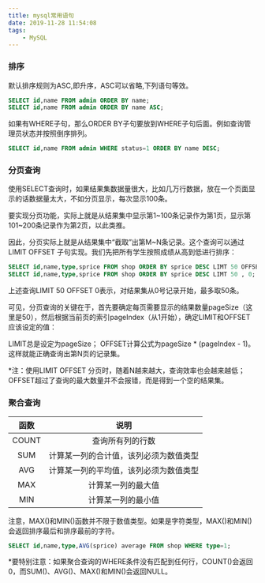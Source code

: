 ```yaml
---
title: mysql常用语句
date: 2019-11-28 11:54:08
tags: 
    - MySQL
---
```


### 排序
默认排序规则为ASC,即升序，ASC可以省略,下列语句等效。
```sql
SELECT id,name FROM admin ORDER BY name;
SELECT id,name FROM admin ORDER BY name ASC;
```
如果有WHERE子句，那么ORDER BY子句要放到WHERE子句后面。例如查询管理员状态并按照倒序排列。
```sql
SELECT id,name FROM admin WHERE status=1 ORDER BY name DESC;
```
### 分页查询
使用SELECT查询时，如果结果集数据量很大，比如几万行数据，放在一个页面显示的话数据量太大，不如分页显示，每次显示100条。

要实现分页功能，实际上就是从结果集中显示第1~100条记录作为第1页，显示第101~200条记录作为第2页，以此类推。

因此，分页实际上就是从结果集中“截取”出第M~N条记录。这个查询可以通过LIMIT <M> OFFSET <N>子句实现。我们先把所有学生按照成绩从高到低进行排序：
```sql
SELECT id,name,type,sprice FROM shop ORDER BY sprice DESC LIMT 50 OFFSET 0;
SELECT id,name,type,sprice FROM shop ORDER BY sprice DESC LIMT 50 , 0;
```
上述查询LIMIT 50 OFFSET 0表示，对结果集从0号记录开始，最多取50条。

可见，分页查询的关键在于，首先要确定每页需要显示的结果数量pageSize（这里是50），然后根据当前页的索引pageIndex（从1开始），确定LIMIT和OFFSET应该设定的值：

LIMIT总是设定为pageSize；
OFFSET计算公式为pageSize * (pageIndex - 1)。
这样就能正确查询出第N页的记录集。

*注：使用LIMIT <M> OFFSET <N>分页时，随着N越来越大，查询效率也会越来越低；OFFSET超过了查询的最大数量并不会报错，而是得到一个空的结果集。

### 聚合查询
| 函数  |   说明   |
| :---: | :---: |
| COUNT | 查询所有列的行数 |
| SUM  | 计算某一列的合计值，该列必须为数值类型 |
| AVG  | 计算某一列的平均值，该列必须为数值类型 |
| MAX  | 计算某一列的最大值 |
| MIN  | 计算某一列的最小值 |

注意，MAX()和MIN()函数并不限于数值类型。如果是字符类型，MAX()和MIN()会返回排序最后和排序最前的字符。

```sql
SELECT id,name,type,AVG(sprice) average FROM shop WHERE type=1;
```
*要特别注意：如果聚合查询的WHERE条件没有匹配到任何行，COUNT()会返回0，而SUM()、AVG()、MAX()和MIN()会返回NULL。